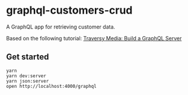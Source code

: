 # graphql-customers-crud

A GraphQL app for retrieving customer data.

Based on the following tutorial: [Traversy Media: Build a GraphQL Server](https://www.youtube.com/playlist?list=PLillGF-RfqbYZty73_PHBqKRDnv7ikh68)

## Get started

```
yarn
yarn dev:server
yarn json:server
open http://localhost:4000/graphql
```
